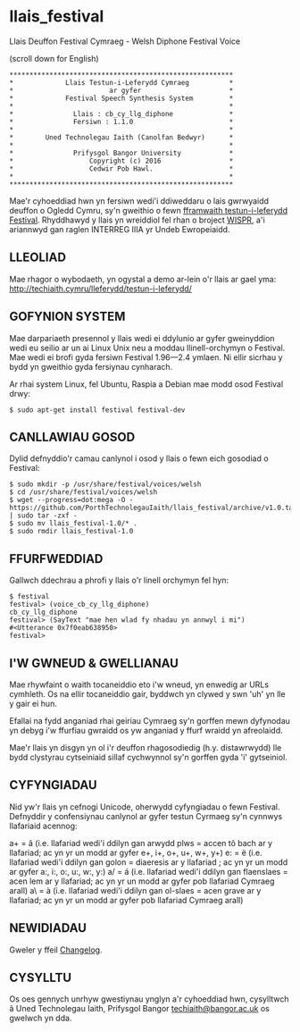 # llais_festival
Llais Deuffon Festival Cymraeg - Welsh Diphone Festival Voice

(scroll down for English)

```
********************************************************
*             Llais Testun-i-Leferydd Cymraeg          *
*                        ar gyfer                      *
*             Festival Speech Synthesis System         *
*                                                      *
*               Llais : cb_cy_llg_diphone              *
*               Fersiwn : 1.1.0                        *
*                                                      *
*        Uned Technolegau Iaith (Canolfan Bedwyr)      *
*                                                      *
*               Prifysgol Bangor University            *
*                   Copyright (c) 2016                 *
*                   Cedwir Pob Hawl.                   * 
*                                                      *
********************************************************
```

Mae'r cyhoeddiad hwn yn fersiwn wedi'i ddiweddaru o lais gwrwyaidd deuffon o Ogledd Cymru, sy'n gweithio o fewn [fframwaith testun-i-leferydd Festival](http://www.cstr.ed.ac.uk/projects/festival/).
Rhyddhawyd y llais yn wreiddiol fel rhan o broject [WISPR](http://www.e-gymraeg.org/wispr), a'i ariannwyd gan raglen INTERREG IIIA yr Undeb Ewropeiaidd. 

## LLEOLIAD

Mae rhagor o wybodaeth, yn ogystal a demo ar-lein o'r llais ar gael yma:
http://techiaith.cymru/lleferydd/testun-i-leferydd/

## GOFYNION SYSTEM

Mae darpariaeth presennol y llais wedi ei ddylunio ar gyfer gweinyddion wedi eu seilio ar un ai Linux Unix neu a moddau llinell-orchymyn o Festival. Mae wedi ei brofi gyda fersiwn Festival 1.96—2.4 ymlaen. Ni ellir sicrhau y bydd yn gweithio gyda fersiynau cynharach. 

Ar rhai system Linux, fel Ubuntu, Raspia a Debian mae modd osod Festival drwy:

```
$ sudo apt-get install festival festival-dev
```

## CANLLAWIAU GOSOD

Dylid defnyddio'r camau canlynol i osod y llais o fewn eich gosodiad o Festival:

```
$ sudo mkdir -p /usr/share/festival/voices/welsh
$ cd /usr/share/festival/voices/welsh
$ wget --progress=dot:mega -O - https://github.com/PorthTechnolegauIaith/llais_festival/archive/v1.0.tar.gz | sudo tar -zxf -
$ sudo mv llais_festival-1.0/* .
$ sudo rmdir llais_festival-1.0
```

## FFURFWEDDIAD

Gallwch ddechrau a phrofi y llais o'r linell orchymyn fel hyn: 

```
$ festival
festival> (voice_cb_cy_llg_diphone)
cb_cy_llg_diphone
festival> (SayText "mae hen wlad fy nhadau yn annwyl i mi")
#<Utterance 0x7f0eab638950>
festival>
```

## I'W GWNEUD & GWELLIANAU

Mae rhywfaint o waith tocaneiddio eto i'w wneud, yn enwedig ar URLs cymhleth. Os na ellir tocaneiddio gair, byddwch yn clywed y swn 'uh' yn lle y gair ei hun. 

Efallai na fydd anganiad rhai geiriau Cymraeg sy'n gorffen mewn dyfynodau yn debyg i'w ffurfiau gwraidd os yw anganiad y ffurf wraidd yn afreolaidd.

Mae'r llais yn disgyn yn ol i'r deuffon rhagosodiedig (h.y. distawrwydd) lle bydd clystyrau cytseiniaid sillaf cychwynnol sy'n gorffen gyda 'i' gytseiniol.

## CYFYNGIADAU

Nid yw'r llais yn cefnogi Unicode, oherwydd cyfyngiadau o fewn Festival. Defnyddir y confensiynau canlynol ar gyfer testun Cyrmaeg sy'n cynnwys llafariaid acennog:

a+ = â (i.e. llafariad wedi'i ddilyn gan arwydd plws = accen tô bach ar y llafariad; ac yn yr un modd ar gyfer e+, i+, o+, u+, w+, y+)
e: = ë (i.e. llafariad wedi'i ddilyn gan golon = diaeresis ar y llafariad ; ac yn yr un modd ar gyfer a:, i:, o:, u:, w:, y:)
a/ = á (i.e. llafariad wedi'i ddilyn gan flaenslaes = acen lem ar y llafariad;  ac yn yr un modd ar gyfer pob llafariad Cymraeg arall)
a\ = à (i.e. llafariad wedi'i ddilyn gan ol-slaes =  acen grave ar y llafariad; ac yn yr un modd ar gyfer pob llafariad Cymraeg arall)

## NEWIDIADAU

Gweler y ffeil [Changelog](Changelog).


## CYSYLLTU

Os oes gennych unrhyw gwestiynau ynglyn a'r cyhoeddiad hwn, cysylltwch â Uned Technolegau Iaith, Prifysgol Bangor <techiaith@bangor.ac.uk> os gwelwch yn dda.

